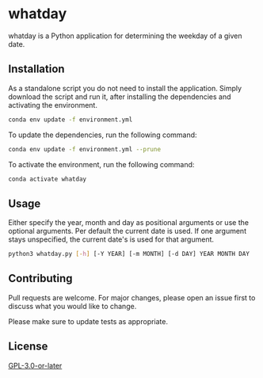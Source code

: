 # whatday

whatday is a Python application for determining the weekday of a given date.

## Installation

As a standalone script you do not need to install the application. Simply download the script and run it, after
installing the dependencies and activating the environment.

```bash
conda env update -f environment.yml
```

To update the dependencies, run the following command:

```bash
conda env update -f environment.yml --prune
```

To activate the environment, run the following command:

```bash
conda activate whatday
```

## Usage

Either specify the year, month and day as positional arguments or use the optional arguments. Per default the current
date is used. If one argument stays unspecified, the current date's is used for that argument.

```bash
python3 whatday.py [-h] [-Y YEAR] [-m MONTH] [-d DAY] YEAR MONTH DAY
```

## Contributing

Pull requests are welcome. For major changes, please open an issue first to discuss what you would like to change.

Please make sure to update tests as appropriate.

## License

[GPL-3.0-or-later](https://choosealicense.com/licenses/gpl-3.0/)
